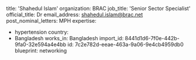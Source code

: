 title: 'Shahedul Islam'
organization: BRAC
job_title: 'Senior Sector Specialist'
official_title: Dr
email_address: shahedul.islam@brac.net
post_nominal_letters: MPH
expertise:
  - hypertension
country:
  - Bangladesh
works_in: Bangladesh
import_id: 8441d1d6-7f0e-442b-9fa0-32e594a4e4bb
id: 7c2e782d-eeae-463a-9a06-9e4cb4959db0
blueprint: networking
